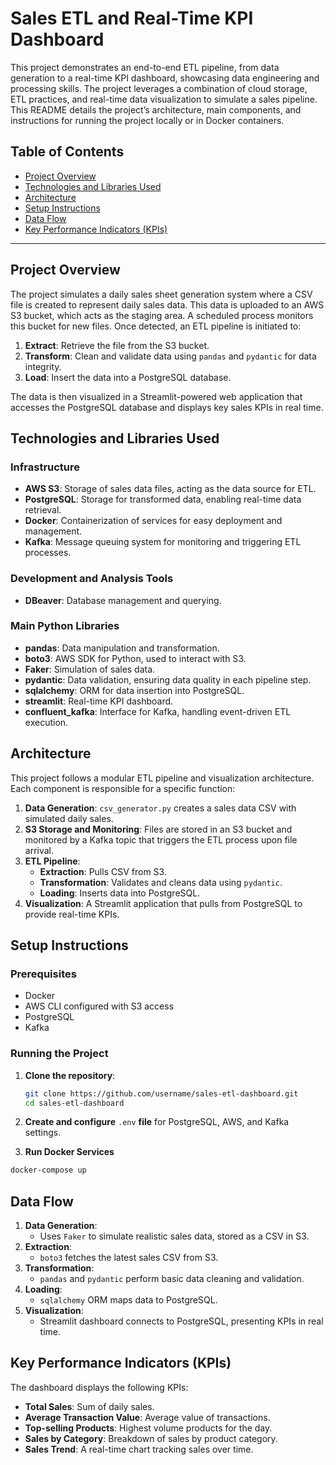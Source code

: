 # Sales ETL and Real-Time KPI Dashboard

This project demonstrates an end-to-end ETL pipeline, from data generation to a real-time KPI dashboard, showcasing data engineering and processing skills. The project leverages a combination of cloud storage, ETL practices, and real-time data visualization to simulate a sales pipeline. This README details the project’s architecture, main components, and instructions for running the project locally or in Docker containers.

## Table of Contents

- [Project Overview](#project-overview)
- [Technologies and Libraries Used](#technologies-and-libraries-used)
- [Architecture](#architecture)
- [Setup Instructions](#setup-instructions)
- [Data Flow](#data-flow)
- [Key Performance Indicators (KPIs)](#key-performance-indicators-kpis)

---

## Project Overview

The project simulates a daily sales sheet generation system where a CSV file is created to represent daily sales data. This data is uploaded to an AWS S3 bucket, which acts as the staging area. A scheduled process monitors this bucket for new files. Once detected, an ETL pipeline is initiated to:
1. **Extract**: Retrieve the file from the S3 bucket.
2. **Transform**: Clean and validate data using `pandas` and `pydantic` for data integrity.
3. **Load**: Insert the data into a PostgreSQL database.

The data is then visualized in a Streamlit-powered web application that accesses the PostgreSQL database and displays key sales KPIs in real time.

## Technologies and Libraries Used

### Infrastructure
- **AWS S3**: Storage of sales data files, acting as the data source for ETL.
- **PostgreSQL**: Storage for transformed data, enabling real-time data retrieval.
- **Docker**: Containerization of services for easy deployment and management.
- **Kafka**: Message queuing system for monitoring and triggering ETL processes.

### Development and Analysis Tools
- **DBeaver**: Database management and querying.
  
### Main Python Libraries
- **pandas**: Data manipulation and transformation.
- **boto3**: AWS SDK for Python, used to interact with S3.
- **Faker**: Simulation of sales data.
- **pydantic**: Data validation, ensuring data quality in each pipeline step.
- **sqlalchemy**: ORM for data insertion into PostgreSQL.
- **streamlit**: Real-time KPI dashboard.
- **confluent_kafka**: Interface for Kafka, handling event-driven ETL execution.

## Architecture

This project follows a modular ETL pipeline and visualization architecture. Each component is responsible for a specific function:

1. **Data Generation**: `csv_generator.py` creates a sales data CSV with simulated daily sales.
2. **S3 Storage and Monitoring**: Files are stored in an S3 bucket and monitored by a Kafka topic that triggers the ETL process upon file arrival.
3. **ETL Pipeline**:
   - **Extraction**: Pulls CSV from S3.
   - **Transformation**: Validates and cleans data using `pydantic`.
   - **Loading**: Inserts data into PostgreSQL.
4. **Visualization**: A Streamlit application that pulls from PostgreSQL to provide real-time KPIs.

## Setup Instructions

### Prerequisites

- Docker
- AWS CLI configured with S3 access
- PostgreSQL
- Kafka
  
### Running the Project

1. **Clone the repository**:
   ```bash
   git clone https://github.com/username/sales-etl-dashboard.git
   cd sales-etl-dashboard
   ```
2. **Create and configure** `.env` **file** for PostgreSQL, AWS, and Kafka settings.


3. **Run Docker Services**
  
  ```bash
  docker-compose up
  ```


 ## Data Flow

1. **Data Generation**: 
   - Uses `Faker` to simulate realistic sales data, stored as a CSV in S3.
2. **Extraction**:
   - `boto3` fetches the latest sales CSV from S3.
3. **Transformation**:
   - `pandas` and `pydantic` perform basic data cleaning and validation.
4. **Loading**:
   - `sqlalchemy` ORM maps data to PostgreSQL.
5. **Visualization**:
   - Streamlit dashboard connects to PostgreSQL, presenting KPIs in real time.

## Key Performance Indicators (KPIs)

The dashboard displays the following KPIs:
- **Total Sales**: Sum of daily sales.
- **Average Transaction Value**: Average value of transactions.
- **Top-selling Products**: Highest volume products for the day.
- **Sales by Category**: Breakdown of sales by product category.
- **Sales Trend**: A real-time chart tracking sales over time.




